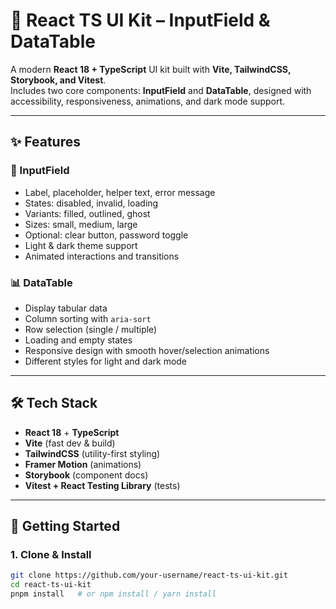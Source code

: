 # 🚀 React TS UI Kit – InputField & DataTable

A modern **React 18 + TypeScript** UI kit built with **Vite, TailwindCSS, Storybook, and Vitest**.  
Includes two core components: **InputField** and **DataTable**, designed with accessibility, responsiveness, animations, and dark mode support.

---

## ✨ Features

### 🌟 InputField
- Label, placeholder, helper text, error message
- States: disabled, invalid, loading
- Variants: filled, outlined, ghost
- Sizes: small, medium, large
- Optional: clear button, password toggle
- Light & dark theme support
- Animated interactions and transitions

### 📊 DataTable
- Display tabular data
- Column sorting with `aria-sort`
- Row selection (single / multiple)
- Loading and empty states
- Responsive design with smooth hover/selection animations
- Different styles for light and dark mode

---

## 🛠️ Tech Stack
- **React 18** + **TypeScript**
- **Vite** (fast dev & build)
- **TailwindCSS** (utility-first styling)
- **Framer Motion** (animations)
- **Storybook** (component docs)
- **Vitest + React Testing Library** (tests)

---

## 🚀 Getting Started

### 1. Clone & Install
```bash
git clone https://github.com/your-username/react-ts-ui-kit.git
cd react-ts-ui-kit
pnpm install   # or npm install / yarn install
